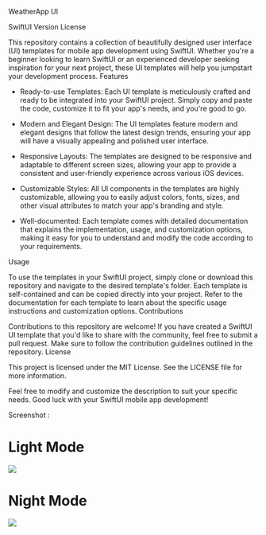 WeatherApp UI

SwiftUI Version
License

This repository contains a collection of beautifully designed user interface (UI) templates for mobile app development using SwiftUI. Whether you're a beginner looking to learn SwiftUI or an experienced developer seeking inspiration for your next project, these UI templates will help you jumpstart your development process.
Features

- Ready-to-use Templates: Each UI template is meticulously crafted and ready to be integrated into your SwiftUI project. Simply copy and paste the code, customize it to fit your app's needs, and you're good to go.

- Modern and Elegant Design: The UI templates feature modern and elegant designs that follow the latest design trends, ensuring your app will have a visually appealing and polished user interface.

- Responsive Layouts: The templates are designed to be responsive and adaptable to different screen sizes, allowing your app to provide a consistent and user-friendly experience across various iOS devices.

- Customizable Styles: All UI components in the templates are highly customizable, allowing you to easily adjust colors, fonts, sizes, and other visual attributes to match your app's branding and style.

- Well-documented: Each template comes with detailed documentation that explains the implementation, usage, and customization options, making it easy for you to understand and modify the code according to your requirements.

Usage

To use the templates in your SwiftUI project, simply clone or download this repository and navigate to the desired template's folder. Each template is self-contained and can be copied directly into your project. Refer to the documentation for each template to learn about the specific usage instructions and customization options.
Contributions

Contributions to this repository are welcome! If you have created a SwiftUI UI template that you'd like to share with the community, feel free to submit a pull request. Make sure to follow the contribution guidelines outlined in the repository.
License

This project is licensed under the MIT License. See the LICENSE file for more information.

Feel free to modify and customize the description to suit your specific needs. Good luck with your SwiftUI mobile app development!

Screenshot : 

# Light Mode
<img src="https://gcdnb.pbrd.co/images/LBweefM5oDNE.png"/>

# Night Mode
<img src="https://gcdnb.pbrd.co/images/9p0CuKOkggxF.png"/>
